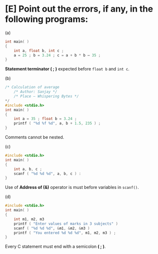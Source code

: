 # [E] Point out the errors, if any, in the following programs:

(a)

```c
int main( )
{
	int a, float b, int c ;
	a = 25 ; b = 3.24 ; c = a + b * b – 35 ;
}
```

**Statement terminator ( ; )** expected before `float b` and `int c`.

(b)

```c
/* Calculation of average
	/* Author: Sanjay */
	/* Place – Whispering Bytes */
*/
#include <stdio.h>
int main( )
{
	int a = 35 ; float b = 3.24 ;
	printf ( "%d %f %d", a, b + 1.5, 235 ) ;
}
```

Comments cannot be nested.

(c) 

```c
#include <stdio.h>
int main( )
{
	int a, b, c ;
	scanf ( "%d %d %d", a, b, c ) :
}
```

Use of **Address of  (&)** operator is must before variables in `scanf()`.

(d) 

```c
#include <stdio.h>
int main( )
{
	int m1, m2, m3
	printf ( "Enter values of marks in 3 subjects" )
	scanf ( "%d %d %d", &m1, &m2, &m3 )
	printf ( "You entered %d %d %d", m1, m2, m3 ) ;
}
```

Every C statement must end with a semicolon **( ; )**.
